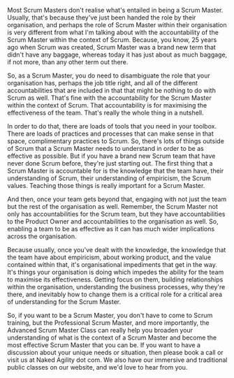 Most Scrum Masters don't realise what's entailed in being a Scrum Master. Usually, that's because they've just been handed the role by their organisation, and perhaps the role of Scrum Master within their organisation is very different from what I'm talking about with the accountability of the Scrum Master within the context of Scrum. Because, you know, 25 years ago when Scrum was created, Scrum Master was a brand new term that didn't have any baggage, whereas today it has just about as much baggage, if not more, than any other term out there. 

So, as a Scrum Master, you do need to disambiguate the role that your organisation has, perhaps the job title right, and all of the different accountabilities that are included in that that might be nothing to do with Scrum as well. That's fine with the accountability for the Scrum Master within the context of Scrum. That accountability is for maximising the effectiveness of the team. That's really the whole thing in a nutshell. 

In order to do that, there are loads of tools that you need in your toolbox. There are loads of practices and processes that can make sense in that space, complimentary practices to Scrum. So, there's lots of things outside of Scrum that a Scrum Master needs to understand in order to be as effective as possible. But if you have a brand new Scrum team that have never done Scrum before, they're just starting out. The first thing that a Scrum Master is accountable for is the knowledge that the team have, their understanding of Scrum, their understanding of empiricism, the Scrum values. Teaching those things is really important for a Scrum Master. 

And then, once your team gets beyond that, engaging with not just the team but the rest of the organisation as well. Remember, the Scrum Master not only has accountabilities for the Scrum team, but they have accountabilities to the Product Owner and accountabilities to the organisation as well. So, enabling a team to be as effective as it can has much wider implications across the organisation. 

Because usually, once you've dealt with the knowledge, the knowledge that the team have about empiricism, about working product, and the value contained within that, it's organisational impediments that get in the way. It's things your organisation is doing which impedes the ability for the team to maximise its effectiveness. Getting focus on them, building relationships within the organisation, understanding the business processes, why they're there, and inevitably how to change them is a critical role for a critical area of understanding for the Scrum Master. 

So, if you want to be a Scrum Master, you don't have to come to Scrum training, but the Professional Scrum Master, and more importantly, the Advanced Scrum Master Class can really help you broaden your understanding of what is the context of a Scrum Master and become the most effective Scrum Master that you can be. If you want to have a discussion about your unique needs or situation, then please book a call or visit us at Naked Agility dot com. We also have our immersive and traditional public classes on our website, and we'd love to hear from you.